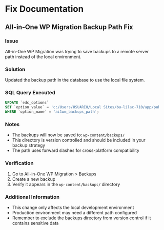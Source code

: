 # Fix Documentation

## All-in-One WP Migration Backup Path Fix

### Issue
All-in-One WP Migration was trying to save backups to a remote server path instead of the local environment.

### Solution
Updated the backup path in the database to use the local file system.

### SQL Query Executed
```sql
UPDATE `edc_options` 
SET `option_value` = 'c:/Users/USUARIO/Local Sites/bu-lilac-710/app/public/wp-content/backups' 
WHERE `option_name` = 'ai1wm_backups_path';
```

### Notes
- The backups will now be saved to: `wp-content/backups/`
- This directory is version controlled and should be included in your backup strategy
- The path uses forward slashes for cross-platform compatibility

### Verification
1. Go to All-in-One WP Migration > Backups
2. Create a new backup
3. Verify it appears in the `wp-content/backups/` directory

### Additional Information
- This change only affects the local development environment
- Production environment may need a different path configured
- Remember to exclude the backups directory from version control if it contains sensitive data
